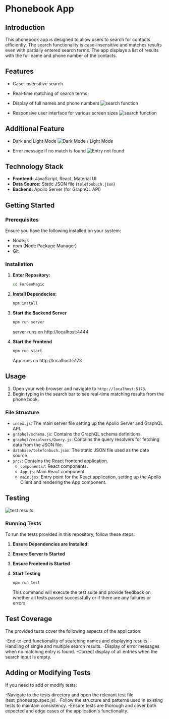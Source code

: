 # Phonebook App

## Introduction

This phonebook app is designed to allow users to search for contacts efficiently.
The search functionality is case-insensitive and matches results even with partially entered search terms.
The app displays a list of results with the full name and phone number of the contacts.

## Features

- Case-insensitive search
- Real-time matching of search terms
- Display of full names and phone numbers
  ![search function](/img/searchFunction.gif "Search function")

- Responsive user interface for various screen sizes
  ![search function](/img/resize.gif "Search function")

## Additional Feature

- Dark and Light Mode
  ![Dark Mode / Light Mode](/img/darkmode.gif "dark / ligth mode")

- Error message if no match is found
  ![Entry not found](/img/noEntry.png "no matches")

## Technology Stack

- **Frontend:** JavaScript, React, Material UI
- **Data Source:** Static JSON file (`telefonbuch.json`)
- **Backend:** Apollo Server (for GraphQL API)

## Getting Started

### Prerequisites

Ensure you have the following installed on your system:

- Node.js
- npm (Node Package Manager)
- Git

### Installation

1. **Enter Repository:**

   ```bash
   cd ForGeoMagic
   ```

2. **Install Dependecies:**

   ```bash
   npm install
   ```

3. **Start the Backend Server**

   ```bash
   npm run server
   ```

   server runs on http://localhost:4444

4. **Start the Frontend**

   ```bash
   npm run start
   ```

   App runs on http://localhost:5173

## Usage

1. Open your web browser and navigate to `http://localhost:5173`.
2. Begin typing in the search bar to see real-time matching results from the phone book.

### File Structure

- `index.js`: The main server file setting up the Apollo Server and GraphQL API.
- `graphql/schema.js`: Contains the GraphQL schema definitions.
- `graphql/resolvers/Query.js`: Contains the query resolvers for fetching data from the JSON file.
- `database/telefonbuch.json`: The static JSON file used as the data source.
- `src/`: Contains the React frontend application.
  - `components/`: React components.
  - `App.js`: Main React component.
  - `main.jsx`: Entry point for the React application, setting up the Apollo Client and rendering the App component.

## Testing

![test results](/img/tests.png "test results")

### Running Tests

To run the tests provided in this repository, follow these steps:

1. **Ensure Dependencies are Installed:**
2. **Ensure Server is Started**
3. **Ensure Frontend is Started**

4. **Start Testing**

   ```bash
   npm run test
   ```

   This command will execute the test suite and provide feedback on whether all tests passed successfully or if there are any failures or errors.

## Test Coverage

The provided tests cover the following aspects of the application:

-End-to-end functionality of searching names and displaying results.
-Handling of single and multiple search results.
-Display of error messages when no matching entry is found.
-Correct display of all entries when the search input is empty.

## Adding or Modifying Tests

If you need to add or modify tests:

-Navigate to the tests directory and open the relevant test file (test_phoneapp.spec.js).
-Follow the structure and patterns used in existing tests to maintain consistency.
-Ensure tests are thorough and cover both expected and edge cases of the application's functionality.
